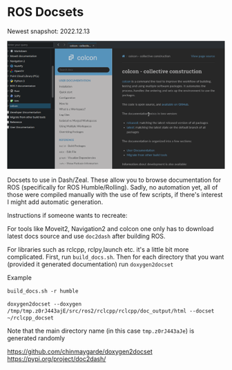 # ROS Docsets

Newest snapshot: 2022.12.13

![](docsets.gif)

Docsets to use in Dash/Zeal. These allow you to browse documentation for ROS (specifically for ROS Humble/Rolling). Sadly, no automation yet, all of those were compiled manually with the use of few scripts, if there's interest I might add automatic generation.

Instructions if someone wants to recreate:

For tools like Moveit2, Navigation2 and colcon one only has to download latest docs source and use `doc2dash` after building ROS.

For libraries such as rclcpp, rclpy,launch etc. it's a little bit more complicated.
First, run `build_docs.sh`. Then for each directory that you want (provided it generated documentation) run `doxygen2docset`

Example

```
build_docs.sh -r humble
```


```
doxygen2docset --doxygen /tmp/tmp.z0rJ443ajE/src/ros2/rclcpp/rclcpp/doc_output/html --docset ~/rclcpp_docset
```

Note that the main directory name (in this case `tmp.z0rJ443aJe`) is generated randomly 


https://github.com/chinmaygarde/doxygen2docset
https://pypi.org/project/doc2dash/


